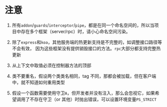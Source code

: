 # 注意

1. 所有`addon`/`guards`/`interceptor`/`pipe`，都是在同一个命名空间的，所以当项目中存在多个框架（server/rpc）时，请小心命名空间污染。


2. 除了`express`和`koa`，其他服务端的热更新支持是不完整的，如调整接口路径等不会有效， 因为这些框架没有提供销毁接口的方法。`rpc`大部分都支持完整热更新

3. 从上下文中取值必须在控制器方法的顶部

4. 类不要重名，假设两个类类名相同，tag 不同，那都会被加载，但在客户端中，就不知道如何重用类型

5. 假设一个函数需要使用守卫`A`，但开发者并没有注入，那么会忽视它，如果希望调用了不存在守卫（or 其他）时抛出错误，可以设置环境变量`PS_STRICT`




